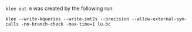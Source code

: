 `klee-out-6` was created by the following run:
```
klee --write-kqueries --write-smt2s --precision --allow-external-sym-calls -no-branch-check -max-time=1 lu.bc
```
